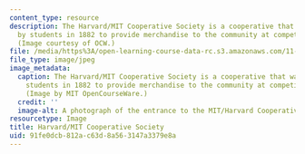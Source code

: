 ```yaml
---
content_type: resource
description: The Harvard/MIT Cooperative Society is a cooperative that was founded
  by students in 1882 to provide merchandise to the community at competitive prices.
  (Image courtesy of OCW.)
file: /media/https%3A/open-learning-course-data-rc.s3.amazonaws.com/11-954-community-owned-enterprise-and-civic-participation-spring-2005/91fe0dcb812ac63d8a563147a3379e8a_11-954s05.jpg
file_type: image/jpeg
image_metadata:
  caption: The Harvard/MIT Cooperative Society is a cooperative that was founded by
    students in 1882 to provide merchandise to the community at competitive prices.
    (Image by MIT OpenCourseWare.)
  credit: ''
  image-alt: A photograph of the entrance to the MIT/Harvard Cooperative Society.
resourcetype: Image
title: Harvard/MIT Cooperative Society
uid: 91fe0dcb-812a-c63d-8a56-3147a3379e8a
---
```

